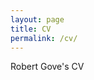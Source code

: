 ```yaml
---
layout: page
title: CV
permalink: /cv/
---
```


Robert Gove's CV


[jekyll-organization]: https://github.com/jekyll
